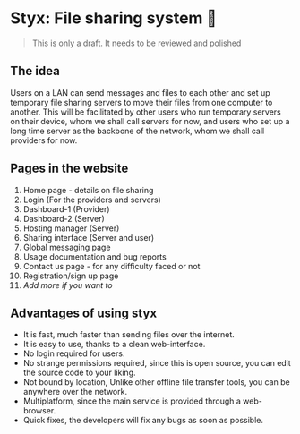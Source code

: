 # Styx: File sharing system :rocket:
> This is only a draft. It needs to be reviewed and polished

## The idea
Users on a LAN can send messages and files to each other and set up temporary file sharing servers to move their files from one computer to another.
This will be facilitated by other users who run temporary servers on their device, whom we shall call servers for now, and users who set up a long time server as the backbone of the network, whom we shall call providers for now.

## Pages in the website
1. Home page - details on file sharing
2. Login (For the providers and servers)
3. Dashboard-1 (Provider)
4. Dashboard-2 (Server)
5. Hosting manager (Server)
6. Sharing interface (Server and user)
7. Global messaging page
8. Usage documentation and bug reports
9. Contact us page - for any difficulty faced or not
10. Registration/sign up page
11. _Add more if you want to_

## Advantages of using styx 
* It is fast, much faster than sending files over the internet.  
* It is easy to use, thanks to a clean web-interface.  
* No login required for users.
* No strange permissions required, since this is open source, you can edit the source code to your liking.  
* Not bound by location, Unlike other offline file transfer tools, you can be anywhere over the network.  
* Multiplatform, since the main service is provided through a web-browser.  
* Quick fixes, the developers will fix any bugs as soon as possible.  
